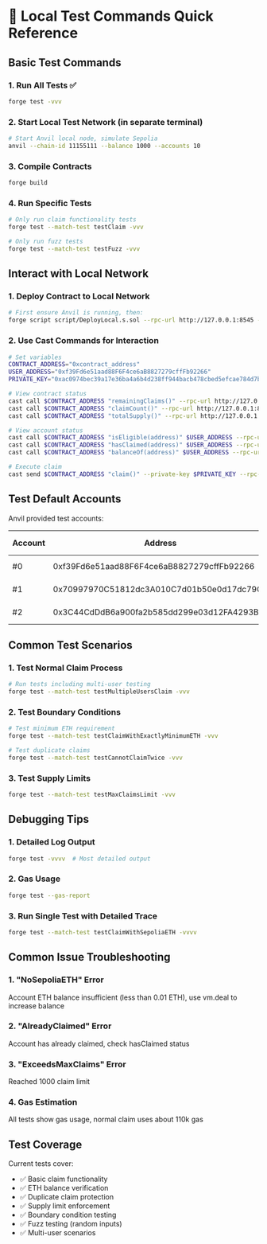 # 🚀 Local Test Commands Quick Reference

## Basic Test Commands

### 1. Run All Tests ✅
```bash
forge test -vvv
```

### 2. Start Local Test Network (in separate terminal)
```bash
# Start Anvil local node, simulate Sepolia
anvil --chain-id 11155111 --balance 1000 --accounts 10
```

### 3. Compile Contracts
```bash
forge build
```

### 4. Run Specific Tests
```bash
# Only run claim functionality tests
forge test --match-test testClaim -vvv

# Only run fuzz tests
forge test --match-test testFuzz -vvv
```

## Interact with Local Network

### 1. Deploy Contract to Local Network
```bash
# First ensure Anvil is running, then:
forge script script/DeployLocal.s.sol --rpc-url http://127.0.0.1:8545 --broadcast
```

### 2. Use Cast Commands for Interaction
```bash
# Set variables
CONTRACT_ADDRESS="0xcontract_address"
USER_ADDRESS="0xf39Fd6e51aad88F6F4ce6aB8827279cffFb92266"
PRIVATE_KEY="0xac0974bec39a17e36ba4a6b4d238ff944bacb478cbed5efcae784d7bf4f2ff80"

# View contract status
cast call $CONTRACT_ADDRESS "remainingClaims()" --rpc-url http://127.0.0.1:8545
cast call $CONTRACT_ADDRESS "claimCount()" --rpc-url http://127.0.0.1:8545
cast call $CONTRACT_ADDRESS "totalSupply()" --rpc-url http://127.0.0.1:8545

# View account status
cast call $CONTRACT_ADDRESS "isEligible(address)" $USER_ADDRESS --rpc-url http://127.0.0.1:8545
cast call $CONTRACT_ADDRESS "hasClaimed(address)" $USER_ADDRESS --rpc-url http://127.0.0.1:8545
cast call $CONTRACT_ADDRESS "balanceOf(address)" $USER_ADDRESS --rpc-url http://127.0.0.1:8545

# Execute claim
cast send $CONTRACT_ADDRESS "claim()" --private-key $PRIVATE_KEY --rpc-url http://127.0.0.1:8545
```

## Test Default Accounts

Anvil provided test accounts:

| Account | Address | Private Key | ETH Balance |
|---------|---------|-------------|-------------|
| #0 | 0xf39Fd6e51aad88F6F4ce6aB8827279cffFb92266 | 0xac0974bec39a17e36ba4a6b4d238ff944bacb478cbed5efcae784d7bf4f2ff80 | 1000 ETH |
| #1 | 0x70997970C51812dc3A010C7d01b50e0d17dc79C8 | 0x59c6995e998f97a5a0044966f0945389dc9e86dae88c7a8412f4603b6b78690d | 1000 ETH |
| #2 | 0x3C44CdDdB6a900fa2b585dd299e03d12FA4293BC | 0x5de4111afa1a4b94908f83103eb1f1706367c2e68ca870fc3fb9a804cdab365a | 1000 ETH |

## Common Test Scenarios

### 1. Test Normal Claim Process
```bash
# Run tests including multi-user testing
forge test --match-test testMultipleUsersClaim -vvv
```

### 2. Test Boundary Conditions
```bash
# Test minimum ETH requirement
forge test --match-test testClaimWithExactlyMinimumETH -vvv

# Test duplicate claims
forge test --match-test testCannotClaimTwice -vvv
```

### 3. Test Supply Limits
```bash
forge test --match-test testMaxClaimsLimit -vvv
```

## Debugging Tips

### 1. Detailed Log Output
```bash
forge test -vvvv  # Most detailed output
```

### 2. Gas Usage
```bash
forge test --gas-report
```

### 3. Run Single Test with Detailed Trace
```bash
forge test --match-test testClaimWithSepoliaETH -vvvv
```

## Common Issue Troubleshooting

### 1. "NoSepoliaETH" Error
Account ETH balance insufficient (less than 0.01 ETH), use vm.deal to increase balance

### 2. "AlreadyClaimed" Error
Account has already claimed, check hasClaimed status

### 3. "ExceedsMaxClaims" Error
Reached 1000 claim limit

### 4. Gas Estimation
All tests show gas usage, normal claim uses about 110k gas

## Test Coverage

Current tests cover:
- ✅ Basic claim functionality
- ✅ ETH balance verification
- ✅ Duplicate claim protection
- ✅ Supply limit enforcement
- ✅ Boundary condition testing
- ✅ Fuzz testing (random inputs)
- ✅ Multi-user scenarios

